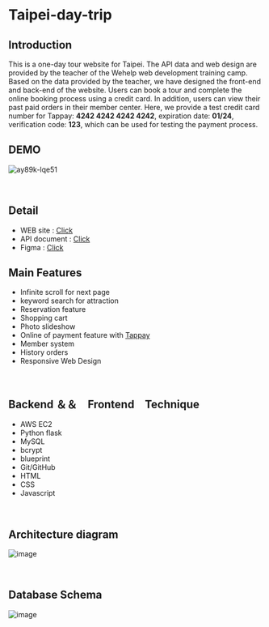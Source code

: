 <h1>Taipei-day-trip</h1>

 <h2>Introduction</h2>
 <p>This is a one-day tour website for Taipei. The API data and web design are provided by the teacher of the Wehelp web development training camp. Based on the data provided by the teacher, we have designed the front-end and back-end of the website. Users can book a tour and complete the online booking process using a credit card. In addition, users can view their past paid orders in their member center. Here, we provide a test credit card number for Tappay: <b>4242 4242 4242 4242</b>, expiration date:  <b>01/24</b>, verification code:  <b>123</b>, which can be used for testing the payment process.</p>
 
 
<h2>DEMO</h2>

![ay89k-lqe51](https://user-images.githubusercontent.com/111422800/212563587-10a92bf0-baf8-41ff-9f2f-854cf32205c9.gif)


 <br>
<h2>Detail</h2>
   <ul>
      <li>WEB site : <a href="http://taipeidaytrip.hyggenini.com:3000/">Click</a></li>
      <li>API document : <a href="https://app.swaggerhub.com/apis-docs/padax/taipei-trip/1.0.0">Click</a></li>
      <li>Figma : <a href="https://www.figma.com/file/CeFwqBSbNWZbWz2ih4YS6z">Click</a></li>

   </ul>

  <h2>Main Features</h2>
    <ul>
      <li>Infinite scroll for next page</li>
      <li>keyword search for attraction</li>
      <li>Reservation feature</li>
      <li>Shopping cart</li>
      <li>Photo slideshow</li>
      <li>Online of payment feature with <a href="https://www.tappaysdk.com/en/">Tappay</a></li>
      <li>Member system</li>
      <li>History orders</li>
      <li>Responsive Web Design</li>
    </ul>
 <br>
 
  <h2>Backend ＆＆　Frontend　Technique</h2>
    <ul>
      <li>AWS EC2</li>
      <li>Python flask</li>
      <li>MySQL</li>
      <li>bcrypt</li>
      <li>blueprint</li>
      <li>Git/GitHub</li>
      <li>HTML</li>
      <li>CSS</li>
      <li>Javascript</li>
    </ul>
 <br>
  
  <h2>Architecture diagram</h2>
  
  ![image](https://user-images.githubusercontent.com/111422800/212559492-032c8dd8-b13d-4458-9282-ebf3dc1996ba.png)

  
 <br>
      


  <h2>Database Schema</h2>
  
  ![image](https://user-images.githubusercontent.com/111422800/212560834-fe3dd1db-4ab9-462e-9432-62b3b9ae7361.png)


 <br>
      
 
  
